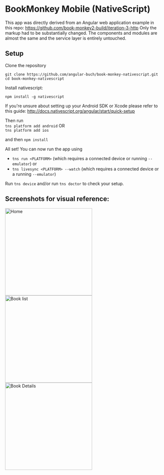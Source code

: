 # BookMonkey Mobile (NativeScript)

This app was directly derived from an Angular web application example in this repo:
https://github.com/book-monkey2-build/iteration-3-http
Only the markup had to be substantially changed. The components and modules are almost the same and the service layer is entirely untouched.

## Setup

Clone the repository

```
git clone https://github.com/angular-buch/book-monkey-nativescript.git
cd book-monkey-nativescript
```

Install nativescript:

```
npm install -g nativescript
```

If you're unsure about setting up your Android SDK or Xcode please refer to this guide: http://docs.nativescript.org/angular/start/quick-setup

Then run  
`tns platform add android` OR  
`tns platform add ios`

and then `npm install`

All set! You can now run the app using

* `tns run <PLATFORM>` (which requires a connected device or running `--emulator`) or 
* `tns livesync <PLATFORM> --watch` (which requires a connected device or a running `--emulator`) 

Run `tns device` and/or run `tns doctor` to check your setup.

## Screenshots for visual reference:

<img src="https://github.com/angular-buch/book-monkey-nativescript/blob/master/screenshots/home_nexus.png" width="285" alt="Home"/>
<img src="https://github.com/angular-buch/book-monkey-nativescript/blob/master/screenshots/list_nexus.png" width="285" alt="Book list"/>
<img src="https://github.com/angular-buch/book-monkey-nativescript/blob/master/screenshots/details_nexus.png" width="285" alt="Book Details"/>

